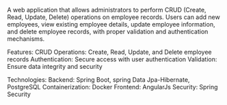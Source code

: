 A web application that allows administrators to perform CRUD (Create, Read, Update, Delete) operations on employee records. Users can add new employees, view existing employee details, update employee information, and delete employee records, with proper validation and authentication mechanisms.

Features:
CRUD Operations: Create, Read, Update, and Delete employee records
Authentication: Secure access with user authentication
Validation: Ensure data integrity and security

Technologies:
Backend: Spring Boot, spring Data Jpa-Hibernate, PostgreSQL
Containerization: Docker
Frontend: AngularJs
Security: Spring Security
